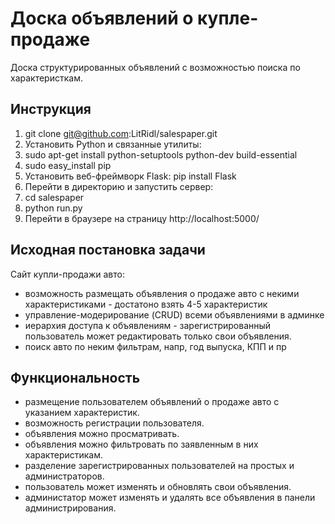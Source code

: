 # Доска объявлений о купле-продаже
Доска структурированных объявлений с возможностью поиска по характеристкам.

## Инструкция
1. git clone git@github.com:LitRidl/salespaper.git
2. Установить Python и связанные утилиты:
  1. sudo apt-get install python-setuptools python-dev build-essential
  2. sudo easy_install pip
3. Установить веб-фреймворк Flask: pip install Flask
4. Перейти в директорию и запустить сервер:
  1. cd salespaper
  2. python run.py
5. Перейти в браузере на страницу http://localhost:5000/

## Исходная постановка задачи
Сайт купли-продажи авто:
- возможность размещать объявления о продаже авто с некими характеристиками - достатоно взять 4-5 характеристик
- управление-модерирование (CRUD) всеми объявлениями в админке
- иерархия доступа к объявлениям - зарегистрированный пользователь может редактировать только свои объявления.
- поиск авто по неким фильтрам, напр, год выпуска, КПП и пр


## Функциональность
- размещение пользователем объявлений о продаже авто с указанием характеристик.
- возможность регистрации пользователя.
- объявления можно просматривать.
- объявления можно фильтровать по заявленным в них характеристикам.
- разделение зарегистрированных пользователей на простых и администраторов.
- пользователь может изменять и обновлять свои объявления.
- администатор может изменять и удалять все объявления в панели администрирования.
